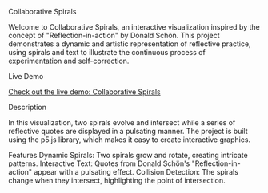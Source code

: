 Collaborative Spirals

Welcome to Collaborative Spirals, an interactive visualization inspired by the concept of "Reflection-in-action" by Donald Schön. This project demonstrates a dynamic and artistic representation of reflective practice, using spirals and text to illustrate the continuous process of experimentation and self-correction.

Live Demo

[Check out the live demo: Collaborative Spirals](https://interstellar-hitchhiker.github.io/Collaborative-Spirals/)

Description

In this visualization, two spirals evolve and intersect while a series of reflective quotes are displayed in a pulsating manner. The project is built using the p5.js library, which makes it easy to create interactive graphics.

Features
Dynamic Spirals: Two spirals grow and rotate, creating intricate patterns.
Interactive Text: Quotes from Donald Schön's "Reflection-in-action" appear with a pulsating effect.
Collision Detection: The spirals change when they intersect, highlighting the point of intersection.
